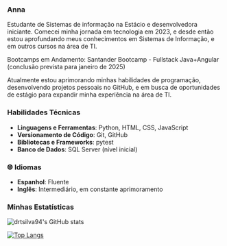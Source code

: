 ### Anna 

Estudante de Sistemas de informação na Estácio e desenvolvedora iniciante. Comecei minha jornada em tecnologia em 2023, e desde então estou aprofundando meus conhecimentos em Sistemas de Informação, e em outros cursos na área de TI. 

Bootcamps em Andamento: Santander Bootcamp - Fullstack Java+Angular (conclusão prevista para janeiro de 2025)

Atualmente estou aprimorando minhas habilidades de programação, desenvolvendo projetos pessoais no GitHub, e em busca de oportunidades de estágio para expandir minha experiência na área de TI.

### Habilidades Técnicas

- **Linguagens e Ferramentas**: Python, HTML, CSS, JavaScript  
- **Versionamento de Código**: Git, GitHub  
- **Bibliotecas e Frameworks**: pytest  
- **Banco de Dados**: SQL Server (nível inicial)

### 🌐 Idiomas

- **Espanhol**: Fluente  
- **Inglês**: Intermediário, em constante aprimoramento

### Minhas Estatísticas 

![drtsilva94's GitHub stats](https://github-readme-stats.vercel.app/api?username=drtsilva94&show_icons=true&theme=transparent)

[![Top Langs](https://github-readme-stats.vercel.app/api/top-langs/?username=drtsilva94&layout=donut)](https://github.com/drtsilva94/github-readme-stats)



